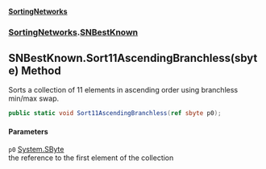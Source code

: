#### [SortingNetworks](./index.md 'index')
### [SortingNetworks](./SortingNetworks.md 'SortingNetworks').[SNBestKnown](./SortingNetworks-SNBestKnown.md 'SortingNetworks.SNBestKnown')
## SNBestKnown.Sort11AscendingBranchless(sbyte) Method
Sorts a collection of 11 elements in ascending order using branchless min/max swap.  
```csharp
public static void Sort11AscendingBranchless(ref sbyte p0);
```
#### Parameters
<a name='SortingNetworks-SNBestKnown-Sort11AscendingBranchless(sbyte)-p0'></a>
`p0` [System.SByte](https://docs.microsoft.com/en-us/dotnet/api/System.SByte 'System.SByte')  
the reference to the first element of the collection  
  
